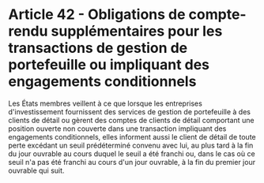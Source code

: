 # Article 42 - Obligations de compte-rendu supplémentaires pour les transactions de gestion de portefeuille ou impliquant des engagements conditionnels


Les États membres veillent à ce que lorsque les entreprises d'investissement fournissent des services de gestion de portefeuille à des clients de détail ou gèrent des comptes de clients de détail comportant une position ouverte non couverte dans une transaction impliquant des engagements conditionnels, elles informent aussi le client de détail de toute perte excédant un seuil prédéterminé convenu avec lui, au plus tard à la fin du jour ouvrable au cours duquel le seuil a été franchi ou, dans le cas où ce seuil n'a pas été franchi au cours d'un jour ouvrable, à la fin du premier jour ouvrable qui suit.
